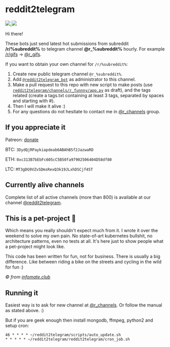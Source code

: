 reddit2telegram
===============

[
![](https://img.shields.io/badge/Telegram-Group-blue.svg)
](https://t.me/r_channels)
[
![](https://img.shields.io/badge/Telegram-Channel-blue.svg)
](https://t.me/reddit2telegram)

Hi there!

These bots just send latest hot submissions from subreddit **/r/%subreddit%** to telegram channel **@r_%subreddit%** hourly. For example [/r/gifs](https://www.reddit.com/r/gifs/) → [@r_gifs](https://t.me/r_gifs).

If you want to obtain your own channel for `/r/%subreddit%`:

1. Create new public telegram channel `@r_%subreddit%`.
2. Add [`@reddit2telegram_bot`](https://t.me/reddit2telegram_bot) as administrator to this channel.
3. Make a pull request to this repo with new script to make posts (use [`reddit2telegram/channels/r_funnny/app.py`](https://github.com/Fillll/reddit2telegram/blob/master/reddit2telegram/channels/r_funny/app.py) as draft), and the tags related (create a tags.txt containing at least 3 tags, separated by spaces and starting with #).
4. Then I will make it alive :)
5. For any questions do not hesitate to contact me in [@r_channels](https://t.me/r_channels) group.


If you appreciate it
--------------------

Patreon: [donate](https://www.patreon.com/reddit2telegram)

BTC: `3DydQjRPaykiapdeab6ABAhB5f2JazwaRD`

ETH: `0xc313B7bEbFc605cC5B50fa97902506404D58df80`

LTC: `MT3gDG9VZvSDmsRexQ3k19JLxhDSCjf45T`


Currently alive channels
------------------------

Complete list of all active channels (more than 800) is available at our channel [@reddit2telegram](https://t.me/reddit2telegram).


This is a pet-project 🐶
------------------------

Which means you really shouldn't expect much from it. I wrote it over the weekend to solve my own pain. No state-of-art kubernetes bullshit, no architecture patterns, even no tests at all. It's here just to show people what a pet-project might look like.

This code has been written for fun, not for business. There is usually a big difference. Like between riding a bike on the streets and cycling in the wild for fun :)

_© from [infomate.club](https://github.com/vas3k/infomate.club)_



Running it
----------

Easiest way is to ask for new channel at [@r_channels](https://t.me/r_channels). Or follow the manual as stated above. :)

But if you are geek enough then install mongodb, ffmpeg, python2 and setup cron:

```cron
46 * * * * ~/reddit2telegram/scripts/auto_update.sh
* * * * * ~/reddit2telegram/reddit2telegram/cron_job.sh
```